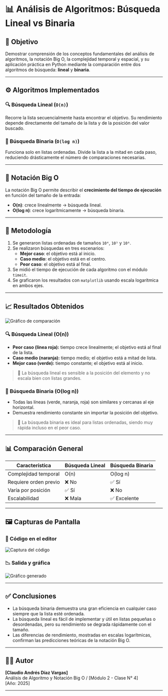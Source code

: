 # 📊 Análisis de Algoritmos: Búsqueda Lineal vs Binaria

## 🎯 Objetivo

Demostrar comprensión de los conceptos fundamentales del análisis de algoritmos, la notación Big O, la complejidad temporal y espacial, y su aplicación práctica en Python mediante la comparación entre dos algoritmos de búsqueda: **lineal** y **binaria**.

---

## ⚙️ Algoritmos Implementados

### 🔍 Búsqueda Lineal (`O(n)`)
Recorre la lista secuencialmente hasta encontrar el objetivo. Su rendimiento depende directamente del tamaño de la lista y de la posición del valor buscado.

### 🔎 Búsqueda Binaria (`O(log n)`)
Funciona solo en listas ordenadas. Divide la lista a la mitad en cada paso, reduciendo drásticamente el número de comparaciones necesarias.

---

## 🧠 Notación Big O

La notación Big O permite describir el **crecimiento del tiempo de ejecución** en función del tamaño de la entrada:

- **O(n)**: crece linealmente → búsqueda lineal.
- **O(log n)**: crece logarítmicamente → búsqueda binaria.

---

## 🧪 Metodología

1. Se generaron listas ordenadas de tamaños `10⁴`, `10⁵` y `10⁶`.
2. Se realizaron búsquedas en tres escenarios:
   - **Mejor caso**: el objetivo está al inicio.
   - **Caso medio**: el objetivo está en el centro.
   - **Peor caso**: el objetivo está al final.
3. Se midió el tiempo de ejecución de cada algoritmo con el módulo `timeit`.
4. Se graficaron los resultados con `matplotlib` usando escala logarítmica en ambos ejes.

---

## 📈 Resultados Obtenidos

![Gráfico de comparación](comparacion_todos_los_casos.png)

### 🔍 Búsqueda Lineal (O(n))

- **Peor caso (línea roja):** tiempo crece linealmente; el objetivo está al final de la lista.
- **Caso medio (naranja):** tiempo medio; el objetivo está a mitad de lista.
- **Mejor caso (verde):** tiempo constante; el objetivo está al inicio.

> 📌 La búsqueda lineal es sensible a la posición del elemento y no escala bien con listas grandes.

### 🔎 Búsqueda Binaria (O(log n))

- Todas las líneas (verde, naranja, roja) son similares y cercanas al eje horizontal.
- Demuestra rendimiento constante sin importar la posición del objetivo.

> 📌 La búsqueda binaria es ideal para listas ordenadas, siendo muy rápida incluso en el peor caso.

---

## 📊 Comparación General

| Característica           | Búsqueda Lineal       | Búsqueda Binaria     |
|--------------------------|------------------------|-----------------------|
| Complejidad temporal     | O(n)                  | O(log n)              |
| Requiere orden previo    | ❌ No                 | ✅ Sí                 |
| Varía por posición       | ✅ Sí                | ❌ No                |
| Escalabilidad            | ❌ Mala               | ✅ Excelente          |

---

## 🖼 Capturas de Pantalla

### 🧾 Código en el editor
![Captura del código](captura_codigo.png)

### 📉 Salida y gráfica
![Gráfico generado](comparacion_todos_los_casos.png)

---

## ✅ Conclusiones

- La búsqueda binaria demuestra una gran eficiencia en cualquier caso siempre que la lista esté ordenada.
- La búsqueda lineal es fácil de implementar y útil en listas pequeñas o desordenadas, pero su rendimiento se degrada rápidamente con el tamaño.
- Las diferencias de rendimiento, mostradas en escalas logarítmicas, confirman las predicciones teóricas de la notación Big O.

---

## 👨‍💻 Autor

**[Claudio Andrés Díaz Vargas]**  
Análisis de Algoritmo y Notación Big O /
[Módulo 2 - Clase N° 4]  
[Año: 2025]

---

